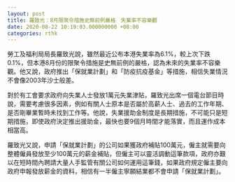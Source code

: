 ```yaml
---
layout: post
title: 羅致光：8月限聚令措施史無前例嚴格　失業率不容樂觀
date: 2020-08-22 10:19:03.000000000 +08:00
categories: rthk
---
```


勞工及福利局局長羅致光說，雖然最近公布本港失業率為6.1%，較上次下跌0.1%，但本港8月份的限聚令措施是史無前例的嚴格，認為未來的失業率不容樂觀。他又說，政府推出「保就業計劃」和「防疫抗疫基金」等措施，相信失業情況不會像2003年沙士般差。

對於有工會要求政府向失業人士發放1萬元失業津貼，羅致光出席一個電台節目時說，需要考慮很多因素，例如有關人士原本是否屬於高薪人士、過去的工作年期、是否剛畢業暫時未找到工作等。他說，失業援助金制度是長期措施，不可能只是短期措施，即使政府決定推出援助金，最快也要9個月時間才能落實，而且運作成本相當高。

羅致光又說，申請「保就業計劃」的公司如果獲政府補貼100萬元，僱主就需要向整體僱員發放至少100萬元的薪金補貼，但僱主可以靈活調動這筆款項，政府亦艱以在短時間內聘請大量人手監管有關公司如何運用這筆錢，如果政府規定僱主要向政府申報發放薪金的資料，相信有一半僱主寧願結業都不會申請「保就業計劃」。
